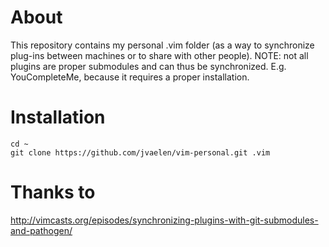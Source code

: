 # About

This repository contains my personal .vim folder (as a way to synchronize plug-ins between machines or to share with other people).
NOTE: not all plugins are proper submodules and can thus be synchronized. E.g. YouCompleteMe, because it requires a proper installation.

# Installation

    cd ~
    git clone https://github.com/jvaelen/vim-personal.git .vim

# Thanks to

http://vimcasts.org/episodes/synchronizing-plugins-with-git-submodules-and-pathogen/

